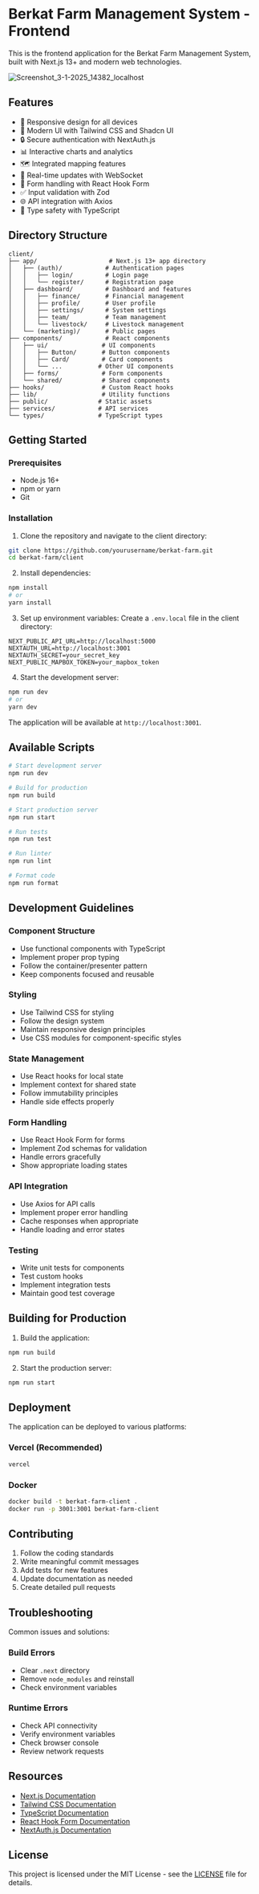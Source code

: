 # Berkat Farm Management System - Frontend

This is the frontend application for the Berkat Farm Management System, built with Next.js 13+ and modern web technologies.

![Screenshot_3-1-2025_14382_localhost](https://github.com/user-attachments/assets/ce3d08f8-c2a9-4c90-8910-c3951252a64d)

## Features

- 📱 Responsive design for all devices
- 🎨 Modern UI with Tailwind CSS and Shadcn UI
- 🔒 Secure authentication with NextAuth.js
- 📊 Interactive charts and analytics
- 🗺️ Integrated mapping features
- 🔄 Real-time updates with WebSocket
- 📝 Form handling with React Hook Form
- ✅ Input validation with Zod
- 🌐 API integration with Axios
- 🎯 Type safety with TypeScript

## Directory Structure

```
client/
├── app/                    # Next.js 13+ app directory
│   ├── (auth)/            # Authentication pages
│   │   ├── login/         # Login page
│   │   └── register/      # Registration page
│   ├── dashboard/         # Dashboard and features
│   │   ├── finance/       # Financial management
│   │   ├── profile/       # User profile
│   │   ├── settings/      # System settings
│   │   ├── team/          # Team management
│   │   └── livestock/     # Livestock management
│   └── (marketing)/       # Public pages
├── components/            # React components
│   ├── ui/               # UI components
│   │   ├── Button/       # Button components
│   │   ├── Card/         # Card components
│   │   └── ...          # Other UI components
│   ├── forms/            # Form components
│   └── shared/           # Shared components
├── hooks/                # Custom React hooks
├── lib/                  # Utility functions
├── public/              # Static assets
├── services/            # API services
└── types/               # TypeScript types
```

## Getting Started

### Prerequisites

- Node.js 16+
- npm or yarn
- Git

### Installation

1. Clone the repository and navigate to the client directory:
```bash
git clone https://github.com/yourusername/berkat-farm.git
cd berkat-farm/client
```

2. Install dependencies:
```bash
npm install
# or
yarn install
```

3. Set up environment variables:
Create a `.env.local` file in the client directory:
```env
NEXT_PUBLIC_API_URL=http://localhost:5000
NEXTAUTH_URL=http://localhost:3001
NEXTAUTH_SECRET=your_secret_key
NEXT_PUBLIC_MAPBOX_TOKEN=your_mapbox_token
```

4. Start the development server:
```bash
npm run dev
# or
yarn dev
```

The application will be available at `http://localhost:3001`.

## Available Scripts

```bash
# Start development server
npm run dev

# Build for production
npm run build

# Start production server
npm run start

# Run tests
npm run test

# Run linter
npm run lint

# Format code
npm run format
```

## Development Guidelines

### Component Structure
- Use functional components with TypeScript
- Implement proper prop typing
- Follow the container/presenter pattern
- Keep components focused and reusable

### Styling
- Use Tailwind CSS for styling
- Follow the design system
- Maintain responsive design principles
- Use CSS modules for component-specific styles

### State Management
- Use React hooks for local state
- Implement context for shared state
- Follow immutability principles
- Handle side effects properly

### Form Handling
- Use React Hook Form for forms
- Implement Zod schemas for validation
- Handle errors gracefully
- Show appropriate loading states

### API Integration
- Use Axios for API calls
- Implement proper error handling
- Cache responses when appropriate
- Handle loading and error states

### Testing
- Write unit tests for components
- Test custom hooks
- Implement integration tests
- Maintain good test coverage

## Building for Production

1. Build the application:
```bash
npm run build
```

2. Start the production server:
```bash
npm run start
```

## Deployment

The application can be deployed to various platforms:

### Vercel (Recommended)
```bash
vercel
```

### Docker
```bash
docker build -t berkat-farm-client .
docker run -p 3001:3001 berkat-farm-client
```

## Contributing

1. Follow the coding standards
2. Write meaningful commit messages
3. Add tests for new features
4. Update documentation as needed
5. Create detailed pull requests

## Troubleshooting

Common issues and solutions:

### Build Errors
- Clear `.next` directory
- Remove `node_modules` and reinstall
- Check environment variables

### Runtime Errors
- Check API connectivity
- Verify environment variables
- Check browser console
- Review network requests

## Resources

- [Next.js Documentation](https://nextjs.org/docs)
- [Tailwind CSS Documentation](https://tailwindcss.com/docs)
- [TypeScript Documentation](https://www.typescriptlang.org/docs)
- [React Hook Form Documentation](https://react-hook-form.com/get-started)
- [NextAuth.js Documentation](https://next-auth.js.org)

## License

This project is licensed under the MIT License - see the [LICENSE](LICENSE) file for details.
